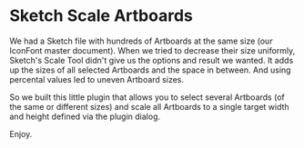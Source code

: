 # Sketch Scale Artboards

We had a Sketch file with hundreds of Artboards at the same size (our IconFont master document). When we tried to decrease their size uniformly, Sketch's Scale Tool didn't give us the options and result we wanted. It adds up the sizes of all selected Artboards and the space in between. And using percental values led to uneven Artboard sizes.

So we built this little plugin that allows you to select several Artboards (of the same or different sizes) and scale all Artboards to a single target width and height defined via the plugin dialog.

Enjoy.
